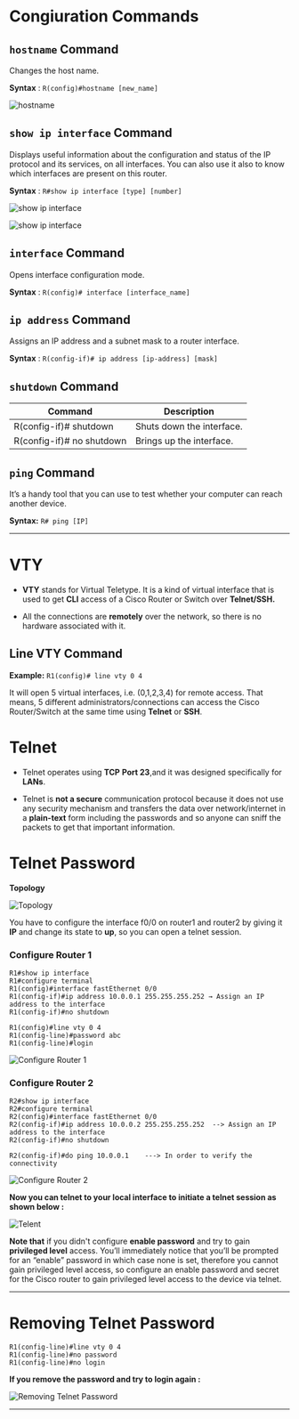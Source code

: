 # Congiuration Commands

## `hostname` Command

Changes the host name.

**Syntax** : `R(config)#hostname [new_name]`

![hostname](imgs/hostname.png)

## `show ip interface` Command

Displays useful information about the configuration and status of the IP protocol and its services, on all interfaces. You can also use it also to know which interfaces are present on this router.

**Syntax** : `R#show ip interface [type] [number]`

![show ip interface](imgs/show-ip-interface1.png)

![show ip interface](imgs/show-ip-interface2.png)

## `interface` Command

Opens interface configuration mode.

**Syntax** : `R(config)# interface [interface_name]`

## `ip address` Command

Assigns an IP address and a subnet mask to a router interface.

**Syntax** : `R(config-if)# ip address [ip-address] [mask]`

## `shutdown` Command

| Command                 |	Description              |
|-------------------------|--------------------------|
|R(config-if)# shutdown   | Shuts down the interface.|
|R(config-if)# no shutdown| Brings up the interface. |

## `ping` Command

It’s a handy tool that you can use to test whether your computer can reach another device.

**Syntax:** `R# ping [IP]`


-----------------------------------------------

# VTY

- **VTY** stands for Virtual Teletype. It is a kind of virtual interface that is used to get **CLI** access of a Cisco Router or Switch over **Telnet/SSH.** 

- All the connections are **remotely** over the network, so there is no hardware associated with it.

## Line VTY Command 

**Example:** `R1(config)# line vty 0 4`

It will open 5 virtual interfaces, i.e. (0,1,2,3,4) for remote access. That means, 5 different administrators/connections can access the Cisco Router/Switch at the same time using **Telnet** or **SSH**.

# Telnet

- Telnet operates using **TCP** **Port 23**,and it was designed specifically for **LANs**.

- Telnet is **not a secure** communication protocol because it does not use any security mechanism and transfers the data over network/internet in a **plain-text** form including the passwords and so anyone can sniff the packets to get that important information.

# Telnet Password

**Topology**

![Topology](imgs/topology.png)

You have to configure the interface f0/0 on router1 and router2 by giving it **IP** and change its state to **up**, so you can open a telnet session.


### Configure Router 1

```
R1#show ip interface
R1#configure terminal 
R1(config)#interface fastEthernet 0/0
R1(config-if)#ip address 10.0.0.1 255.255.255.252 → Assign an IP address to the interface
R1(config-if)#no shutdown

R1(config)#line vty 0 4
R1(config-line)#password abc
R1(config-line)#login
```

![Configure Router 1](imgs/Configure-Router-1.png)


### Configure Router 2
 
```
R2#show ip interface
R2#configure terminal 
R2(config)#interface fastEthernet 0/0
R2(config-if)#ip address 10.0.0.2 255.255.255.252  --> Assign an IP address to the interface
R2(config-if)#no shutdown 

R2(config-if)#do ping 10.0.0.1    ---> In order to verify the connectivity
```

![Configure Router 2](imgs/Configure-Router-2.png)

**Now you can telnet to your local interface to initiate a telnet session as shown below :**

![Telent](imgs/telnet-session.png)


**Note that** if you didn't configure **enable password** and try to gain **privileged level** access. You’ll immediately notice that you’ll be prompted for an “enable” password in which case none is set, therefore you cannot gain privileged level access, so configure an enable password and secret for the Cisco router to gain privileged level access to the device via telnet.

---------------------------------------------

# Removing Telnet Password

```
R1(config-line)#line vty 0 4
R1(config-line)#no password
R1(config-line)#no login
```

**If you remove the password and try to login again :**

![Removing Telnet Password](imgs/telnet-after-rm-pass.png)

---------------------------------------------